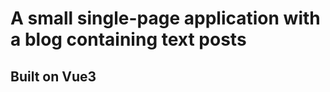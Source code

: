 <h1>A small single-page application with a blog containing text posts</h1>
  <h2>Built on Vue3</h2>
